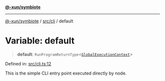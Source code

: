 [**@-xun/symbiote**](../../../README.md)

***

[@-xun/symbiote](../../../README.md) / [src/cli](../README.md) / default

# Variable: default

> **default**: `RunProgramReturnType`\<[`GlobalExecutionContext`](../../configure/type-aliases/GlobalExecutionContext.md)\>

Defined in: [src/cli.ts:12](https://github.com/Xunnamius/symbiote/blob/421daaf5e320e2f5d7cb32f23e410fefd48b6891/src/cli.ts#L12)

This is the simple CLI entry point executed directly by node.
